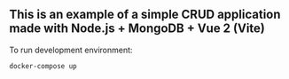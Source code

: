 ##  This is an example of a simple CRUD application made with Node.js + MongoDB + Vue 2 (Vite)

To run development environment:

```
docker-compose up
```

